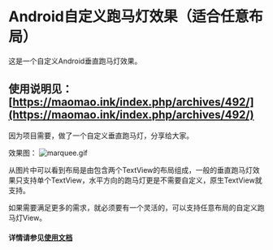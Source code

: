 # Android自定义跑马灯效果（适合任意布局）


这是一个自定义Android垂直跑马灯效果。 


## 使用说明见：[https://maomao.ink/index.php/archives/492/](https://maomao.ink/index.php/archives/492/)



因为项目需要，做了一个自定义垂直跑马灯，分享给大家。

效果图：
![marquee.gif](https://maomao.ink/usr/uploads/2019/05/3470345687.gif)


从图片中可以看到布局是由包含两个TextView的布局组成，一般的垂直跑马灯效果只支持单个TextView，水平方向的跑马灯更是不需要自定义，原生TextView就支持。 

如果需要满足更多的需求，就必须要有一个灵活的，可以支持任意布局的自定义跑马灯View。

#### 详情请参见[使用文档](https://maomao.ink/index.php/archives/492/)
